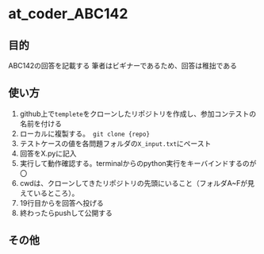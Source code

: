 # at_coder_ABC142
## 目的
ABC142の回答を記載する
筆者はビギナーであるため、回答は稚拙である

## 使い方
1. github上で`templete`をクローンしたリポジトリを作成し、参加コンテストの名前を付ける
2. ローカルに複製する。　`git clone {repo}`
3. テストケースの値を各問題フォルダの`X_input.txt`にペースト
4. 回答をX.pyに記入
5. 実行して動作確認する。terminalからのpython実行をキーバインドするのが〇
6. cwdは、クローンしてきたリポジトリの先頭にいること（フォルダA~Fが見えているところ）。
7. 19行目からを回答へ投げる
8. 終わったらpushして公開する

## その他
